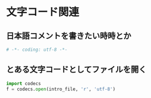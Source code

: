# 文字コード関連

## 日本語コメントを書きたい時時とか

```python
# -*- coding: utf-8 -*-
```


## とある文字コードとしてファイルを開く

```python
import codecs
f = codecs.open(intro_file, 'r', 'utf-8')
```
